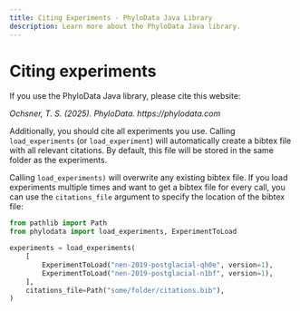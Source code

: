 ```yaml
---
title: Citing Experiments - PhyloData Java Library
description: Learn more about the PhyloData Java library.
---
```


# Citing experiments

If you use the PhyloData Java library, please cite this website:

_Ochsner, T. S. (2025). PhyloData. https://phylodata.com_

Additionally, you should cite all experiments you use. Calling `load_experiments` (or `load_experiment`) will automatically create a bibtex file with all relevant citations. By default, this file will be stored in the same folder as the experiments.

Calling `load_experiments)` will overwrite any existing bibtex file. If you load experiments multiple times and want to get a bibtex file for every call, you can use the `citations_file` argument to specify the location of the bibtex file:

```python
from pathlib import Path
from phylodata import load_experiments, ExperimentToLoad

experiments = load_experiments(
    [
        ExperimentToLoad("nen-2019-postglacial-qh0e", version=1),
        ExperimentToLoad("nen-2019-postglacial-n1bf", version=1),
    ],
    citations_file=Path("some/folder/citations.bib"),
)
```
